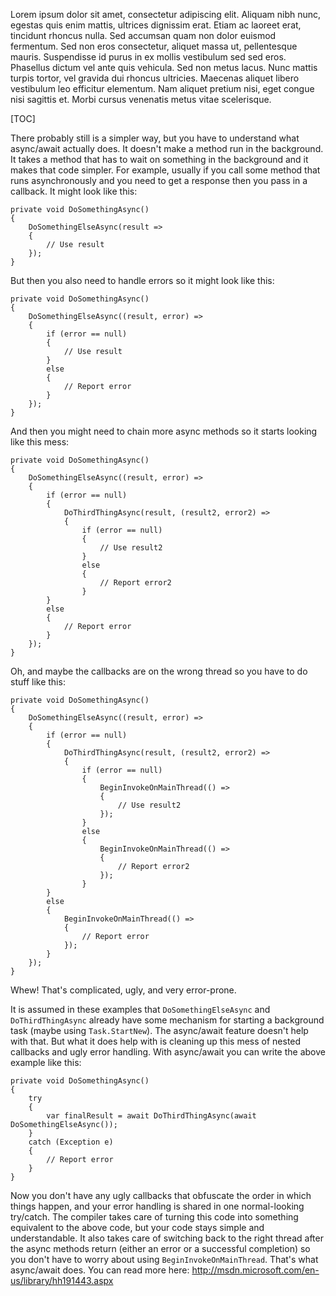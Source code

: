 <!-- !b
kind: post
service: blogger
title: Best Post Ever
labels: mobile
draft: True
-->

Lorem ipsum dolor sit amet, consectetur adipiscing elit. Aliquam nibh nunc, egestas quis enim mattis, ultrices dignissim erat. Etiam ac laoreet erat, tincidunt rhoncus nulla. Sed accumsan quam non dolor euismod fermentum. Sed non eros consectetur, aliquet massa ut, pellentesque mauris. Suspendisse id purus in ex mollis vestibulum sed sed eros. Phasellus dictum vel ante quis vehicula. Sed non metus lacus. Nunc mattis turpis tortor, vel gravida dui rhoncus ultricies. Maecenas aliquet libero vestibulum leo efficitur elementum. Nam aliquet pretium nisi, eget congue nisi sagittis et. Morbi cursus venenatis metus vitae scelerisque.

<!--more-->

[TOC]

There probably still is a simpler way, but you have to understand what async/await actually does. It doesn't make a method run in the background. It takes a method that has to wait on something in the background and it makes that code simpler. For example, usually if you call some method that runs asynchronously and you need to get a response then you pass in a callback. It might look like this:

    private void DoSomethingAsync()
    {
        DoSomethingElseAsync(result =>
        {
            // Use result
        });
    }

But then you also need to handle errors so it might look like this:

    private void DoSomethingAsync()
    {
        DoSomethingElseAsync((result, error) =>
        {
            if (error == null)
            {
                // Use result
            }
            else
            {
                // Report error
            }
        });
    }

And then you might need to chain more async methods so it starts looking like this mess:

    private void DoSomethingAsync()
    {
        DoSomethingElseAsync((result, error) =>
        {
            if (error == null)
            {
                DoThirdThingAsync(result, (result2, error2) =>
                {
                    if (error == null)
                    {
                        // Use result2
                    }
                    else
                    {
                        // Report error2
                    }
            }
            else
            {
                // Report error
            }
        });
    }

Oh, and maybe the callbacks are on the wrong thread so you have to do stuff like this:

    private void DoSomethingAsync()
    {
        DoSomethingElseAsync((result, error) =>
        {
            if (error == null)
            {
                DoThirdThingAsync(result, (result2, error2) =>
                {
                    if (error == null)
                    {
                        BeginInvokeOnMainThread(() =>
                        {
                            // Use result2
                        });
                    }
                    else
                    {
                        BeginInvokeOnMainThread(() =>
                        {
                            // Report error2
                        });
                    }
            }
            else
            {
                BeginInvokeOnMainThread(() =>
                {
                    // Report error
                });
            }
        });
    }

Whew! That's complicated, ugly, and very error-prone.

It is assumed in these examples that `DoSomethingElseAsync` and `DoThirdThingAsync` already have some mechanism for starting a background task (maybe using `Task.StartNew`). The async/await feature doesn't help with that. But what it does help with is cleaning up this mess of nested callbacks and ugly error handling. With async/await you can write the above example like this:

    private void DoSomethingAsync()
    {
        try
        {
            var finalResult = await DoThirdThingAsync(await DoSomethingElseAsync());
        }
        catch (Exception e)
        {
            // Report error
        }
    }

Now you don't have any ugly callbacks that obfuscate the order in which things happen, and your error handling is shared in one normal-looking try/catch.  The compiler takes care of turning this code into something equivalent to the above code, but your code stays simple and understandable. It also takes care of switching back to the right thread after the async methods return (either an error or a successful completion) so you don't have to worry about using `BeginInvokeOnMainThread`. That's what async/await does. You can read more here: http://msdn.microsoft.com/en-us/library/hh191443.aspx
